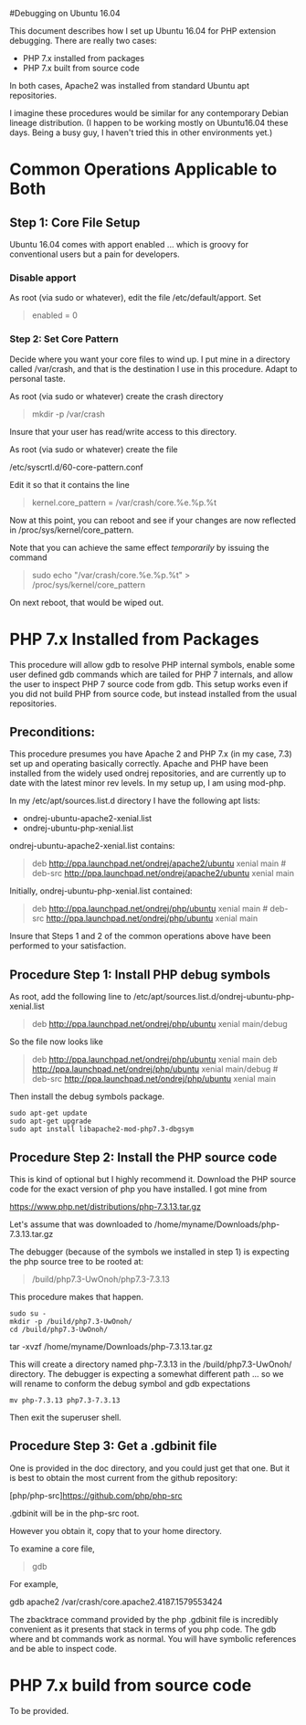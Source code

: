#Debugging on Ubuntu 16.04

This document describes how I set up Ubuntu 16.04 for PHP extension debugging. There are really two cases: 

* PHP 7.x installed from packages
* PHP 7.x built from source code

In both cases, Apache2 was installed from standard Ubuntu apt repositories. 

I imagine these procedures would be similar for any contemporary Debian lineage distribution. (I happen to be working mostly on Ubuntu16.04 these days. Being a busy guy, I haven't tried this in other environments yet.)


# Common Operations Applicable to Both

## Step 1: Core File Setup

Ubuntu 16.04 comes with apport enabled ... which is groovy for conventional users but a pain for developers. 

### Disable apport

As root (via sudo or whatever), edit the file /etc/default/apport. Set

> enabled = 0

### Step 2: Set Core Pattern 

Decide where you want your core files to wind up. I put mine in a directory called /var/crash, and that is the destination I use in this procedure. Adapt to personal taste. 

As root (via sudo or whatever) create the crash directory

> mkdir -p /var/crash

Insure that your user has read/write access to this directory.

As root (via sudo or whatever) create the file 

/etc/syscrtl.d/60-core-pattern.conf

Edit it so that it contains the line

> kernel.core_pattern = /var/crash/core.%e.%p.%t

Now at this point, you can reboot and see if your changes are now reflected in /proc/sys/kernel/core_pattern. 

Note that you can achieve the same effect *temporarily* by issuing the command

> sudo echo "/var/crash/core.%e.%p.%t" > /proc/sys/kernel/core_pattern

On next reboot, that would be wiped out. 

# PHP 7.x Installed from Packages

This procedure will allow gdb to resolve PHP internal symbols, enable some user defined gdb commands which are tailed for PHP 7 internals, and allow the user to inspect PHP 7 source code from gdb. This setup works even if you did not build PHP from source code, but instead installed from the usual repositories.

## Preconditions:

This procedure presumes you have Apache 2 and PHP 7.x (in my case, 7.3) set up and operating basically correctly. Apache and PHP have been installed from the widely used  ondrej repositories, and are currently up to date with the latest minor rev levels. In my setup up, I am using mod-php. 

In my /etc/apt/sources.list.d directory I have the following apt lists:

* ondrej-ubuntu-apache2-xenial.list
* ondrej-ubuntu-php-xenial.list

ondrej-ubuntu-apache2-xenial.list contains:

> deb http://ppa.launchpad.net/ondrej/apache2/ubuntu xenial main
> \# deb-src http://ppa.launchpad.net/ondrej/apache2/ubuntu xenial main

Initially, ondrej-ubuntu-php-xenial.list contained:

> deb http://ppa.launchpad.net/ondrej/php/ubuntu xenial main
> \# deb-src http://ppa.launchpad.net/ondrej/php/ubuntu xenial main


Insure that Steps 1 and 2 of the common operations above have been performed 
to your satisfaction. 


## Procedure Step 1: Install PHP debug symbols

As root, add the following line to /etc/apt/sources.list.d/ondrej-ubuntu-php-xenial.list

> deb http://ppa.launchpad.net/ondrej/php/ubuntu xenial main/debug

So the file now looks like

> deb http://ppa.launchpad.net/ondrej/php/ubuntu xenial main
> deb http://ppa.launchpad.net/ondrej/php/ubuntu xenial main/debug
> \# deb-src http://ppa.launchpad.net/ondrej/php/ubuntu xenial main

Then install the debug symbols package. 
```Shell
sudo apt-get update
sudo apt-get upgrade
sudo apt install libapache2-mod-php7.3-dbgsym
```

## Procedure Step 2: Install the PHP source code

This is kind of optional but I highly recommend it. Download the PHP source code for the exact version of php you have installed. I got mine from 

https://www.php.net/distributions/php-7.3.13.tar.gz

Let's assume that was downloaded to /home/myname/Downloads/php-7.3.13.tar.gz

The debugger (because of the symbols we installed in step 1) is expecting the php source tree to be rooted at:

> /build/php7.3-UwOnoh/php7.3-7.3.13

This procedure makes that happen. 

```Shell
sudo su -
mkdir -p /build/php7.3-UwOnoh/
cd /build/php7.3-UwOnoh/
```

tar -xvzf /home/myname/Downloads/php-7.3.13.tar.gz 

This will create a directory named php-7.3.13 in the /build/php7.3-UwOnoh/ directory. The debugger is expecting a somewhat different path ... so we will rename to conform the debug symbol and gdb expectations

```Shell
mv php-7.3.13 php7.3-7.3.13
```

Then exit the superuser shell. 

## Procedure Step 3: Get a .gdbinit file

One is provided in the doc directory, and you could just get that one. But it is best to obtain the most current from the github repository: 

[php/php-src]https://github.com/php/php-src

.gdbinit will be in the php-src root.

However you obtain it, copy that to your home directory. 

To examine a core file, 

> gdb <path to application> <path to core file>

For example, 

gdb apache2 /var/crash/core.apache2.4187.1579553424

The zbacktrace command provided by the php .gdbinit file is incredibly convenient as it presents that stack in terms of you php code. The gdb where and bt commands work as normal. You will have symbolic references and be able to inspect code. 

# PHP 7.x build from source code

To be provided. 

